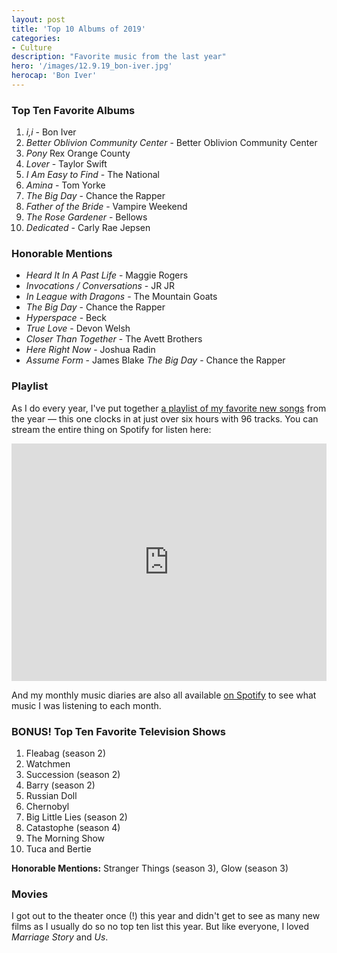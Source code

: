 ```yaml
---
layout: post
title: 'Top 10 Albums of 2019'
categories:
- Culture
description: "Favorite music from the last year"
hero: '/images/12.9.19_bon-iver.jpg'
herocap: 'Bon Iver'
---
```


### Top Ten Favorite Albums
1. *i,i* - Bon Iver
2. *Better Oblivion Community Center* - Better Oblivion Community Center
3. *Pony* Rex Orange County
4. *Lover* - Taylor Swift
5. *I Am Easy to Find* - The National
6. *Amina* - Tom Yorke
7. *The Big Day* - Chance the Rapper
8. *Father of the Bride* - Vampire Weekend
9. *The Rose Gardener* - Bellows
10. *Dedicated* - Carly Rae Jepsen

### Honorable Mentions
* *Heard It In A Past Life* - Maggie Rogers
* *Invocations / Conversations* - JR JR
* *In League with Dragons* - The Mountain Goats
* *The Big Day* - Chance the Rapper
* *Hyperspace* - Beck
* *True Love* - Devon Welsh
* *Closer Than Together* - The Avett Brothers
* *Here Right Now* - Joshua Radin
* *Assume Form* - James Blake
*The Big Day* - Chance the Rapper

### Playlist
As I do every year, I've put together [a playlist of my favorite new songs](https://open.spotify.com/playlist/1Xo8MIxAylLgtoQMO3gnuY?si=Bm8ygvCkRm2Nduqvn4zVnw) from the year — this one clocks in at just over six hours with 96 tracks. You can stream the entire thing on Spotify for listen here:

<iframe src="https://open.spotify.com/embed/playlist/1Xo8MIxAylLgtoQMO3gnuY" width="100%" height="380" frameborder="0" allowtransparency="true" allow="encrypted-media"></iframe>

And my monthly music diaries are also all available [on Spotify](https://open.spotify.com/user/jarrettfuller?si=14AScrFBRyeN-RvyLOr0Pg) to see what music I was listening to each month.

### BONUS! Top Ten Favorite Television Shows
1. Fleabag (season 2)
2. Watchmen
3. Succession (season 2)
4. Barry (season 2)
5. Russian Doll
6. Chernobyl
7. Big Little Lies (season 2)
8. Catastophe (season 4)
9. The Morning Show
10. Tuca and Bertie

**Honorable Mentions:** Stranger Things (season 3), Glow (season 3)

### Movies
I got out to the theater once (!) this year and didn't get to see as many new films as I usually do so no top ten list this year. But like everyone, I loved *Marriage Story* and *Us*.
